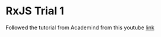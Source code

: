 # RxJS Trial 1

Followed the tutorial from Academind from this youtube [link][rxjs-yt]

[rxjs-yt]: https://www.youtube.com/watch?v=T9wOu11uU6U&list=PL55RiY5tL51pHpagYcrN9ubNLVXF8rGVi&index=1